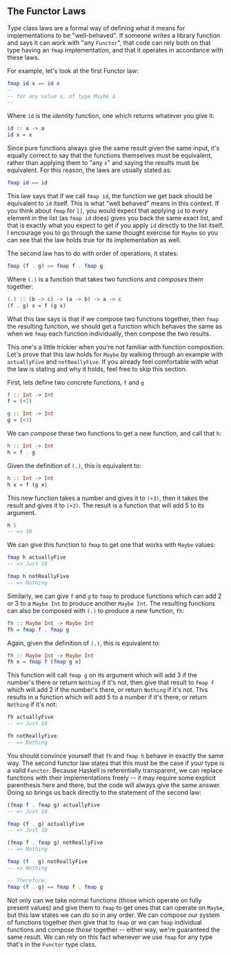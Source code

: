 ## The Functor Laws

Type class laws are a formal way of defining what it means for implementations
to be "well-behaved". If someone writes a library function and says it can work
with "any `Functor`", that code can rely both on that type having an `fmap`
implementation, and that it operates in accordance with these laws.

For example, let's look at the first Functor law:

```haskell
fmap id x == id x
-- 
-- for any value x, of type Maybe a
-- 
```

Where `id` is the *identity* function, one which returns whatever you give it:

```haskell
id :: a -> a
id x = x
```

Since pure functions always give the same result given the same input, it's
equally correct to say that the functions themselves must be equivalent, rather
than applying them to "any `x`" and saying the results must be equivalent. For
this reason, the laws are usually stated as:

```haskell
fmap id == id
```

This law says that if we call `fmap id`, the function we get back should be
equivalent to `id` itself. This is what "well behaved" means in this context. If
you think about `fmap` for `[]`, you would expect that applying `id` to every
element in the list (as `fmap id` does) gives you back the same exact list, and
that is exactly what you expect to get if you apply `id` directly to the list
itself. I encourage you to go through the same thought exercise for `Maybe` so
you can see that the law holds true for its implementation as well.

The second law has to do with order of operations, it states:

```haskell
fmap (f . g) == fmap f . fmap g
```

Where `(.)` is a function that takes two functions and *composes* them together:

```haskell
(.) :: (b -> c) -> (a -> b) -> a -> c
(f . g) x = f (g x)
```

What this law says is that if we compose two functions together, then `fmap` the
resulting function, we should get a function which behaves the same as when we
`fmap` each function individually, then compose the two results.

This one's a little trickier when you're not familiar with function composition.
Let's prove that this law holds for `Maybe` by walking through an example with
`actuallyFive` and `notReallyFive`. If you already feel comfortable with what
the law is stating and why it holds, feel free to skip this section.

First, lets define two concrete functions, `f` and `g`

```haskell
f :: Int -> Int
f = (+2)

g :: Int -> Int
g = (+3)
```

We can *compose* these two functions to get a new function, and call that `h`:

```haskell
h :: Int -> Int
h = f . g
```

Given the definition of `(.)`, this is equivalent to:

```haskell
h :: Int -> Int
h x = f (g x)
```

This new function takes a number and gives it to `(+3)`, then it takes the
result and gives it to `(+2)`. The result is a function that will add 5 to its
argument.

```haskell
h 5
-- => 10
```

We can give this function to `fmap` to get one that works with `Maybe` values:

```haskell
fmap h actuallyFive
-- => Just 10

fmap h notReallyFive
-- => Nothing
```

Similarly, we can give `f` and `g` to `fmap` to produce functions which can add
2 or 3 to a `Maybe Int` to produce another `Maybe Int`. The resulting functions
can also be composed with `(.)` to produce a new function, `fh`:

```haskell
fh :: Maybe Int -> Maybe Int
fh = fmap f . fmap g
```

Again, given the definition of `(.)`, this is equivalent to:

```haskell
fh :: Maybe Int -> Maybe Int
fh x = fmap f (fmap g x)
```

This function will call `fmap g` on its argument which will add 3 if the
number's there or return `Nothing` if it's not, then give that result to `fmap
f` which will add 2 if the number's there, or return `Nothing` if it's not. This
results in a function which will add 5 to a number if it's there, or return
`Nothing` if it's not:

```haskell
fh actuallyFive
-- => Just 10

fh notReallyFive
-- => Nothing
```

You should convince yourself that `fh` and `fmap h` behave in exactly the same
way. The second functor law states that this must be the case if your type is a
valid `Functor`. Because Haskell is referentially transparent, we can replace
functions with their implementations freely -- it may require some explicit
parenthesis here and there, but the code will always give the same answer. Doing
so brings us back directly to the statement of the second law:

```haskell
(fmap f . fmap g) actuallyFive
-- => Just 10

fmap (f . g) actuallyFive
-- => Just 10

(fmap f . fmap g) notReallyFive
-- => Nothing

fmap (f . g) notReallyFive
-- => Nothing

-- Therefore:
fmap (f . g) == fmap f . fmap g
```

Not only can we take normal functions (those which operate on fully present
values) and give them to `fmap` to get ones that can operate on `Maybe`, but
this law states we can do so in any order. We can compose our system of
functions together *then* give that to `fmap` or we can `fmap` individual
functions and compose *those* together -- either way, we're guaranteed the same
result. We can rely on this fact whenever we use `fmap` for any type that's in
the `Functor` type class.
